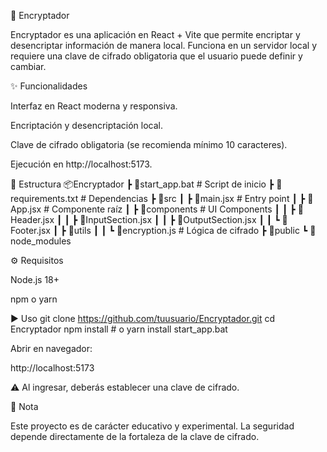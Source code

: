 🔐 Encryptador








Encryptador es una aplicación en React + Vite que permite encriptar y desencriptar información de manera local.
Funciona en un servidor local y requiere una clave de cifrado obligatoria que el usuario puede definir y cambiar.

✨ Funcionalidades

Interfaz en React moderna y responsiva.

Encriptación y desencriptación local.

Clave de cifrado obligatoria (se recomienda mínimo 10 caracteres).

Ejecución en http://localhost:5173.

📂 Estructura
📦Encryptador
 ┣ 📜start_app.bat          # Script de inicio
 ┣ 📜requirements.txt       # Dependencias
 ┣ 📂src
 ┃ ┣ 📜main.jsx             # Entry point
 ┃ ┣ 📜App.jsx              # Componente raíz
 ┃ ┣ 📂components           # UI Components
 ┃ ┃ ┣ 📜Header.jsx
 ┃ ┃ ┣ 📜InputSection.jsx
 ┃ ┃ ┣ 📜OutputSection.jsx
 ┃ ┃ ┗ 📜Footer.jsx
 ┃ ┣ 📂utils
 ┃ ┃ ┗ 📜encryption.js      # Lógica de cifrado
 ┣ 📂public
 ┗ 📂node_modules

⚙️ Requisitos

Node.js 18+

npm o yarn

▶️ Uso
git clone https://github.com/tuusuario/Encryptador.git
cd Encryptador
npm install   # o yarn install
start_app.bat


Abrir en navegador:

http://localhost:5173


⚠️ Al ingresar, deberás establecer una clave de cifrado.

📌 Nota

Este proyecto es de carácter educativo y experimental.
La seguridad depende directamente de la fortaleza de la clave de cifrado.
